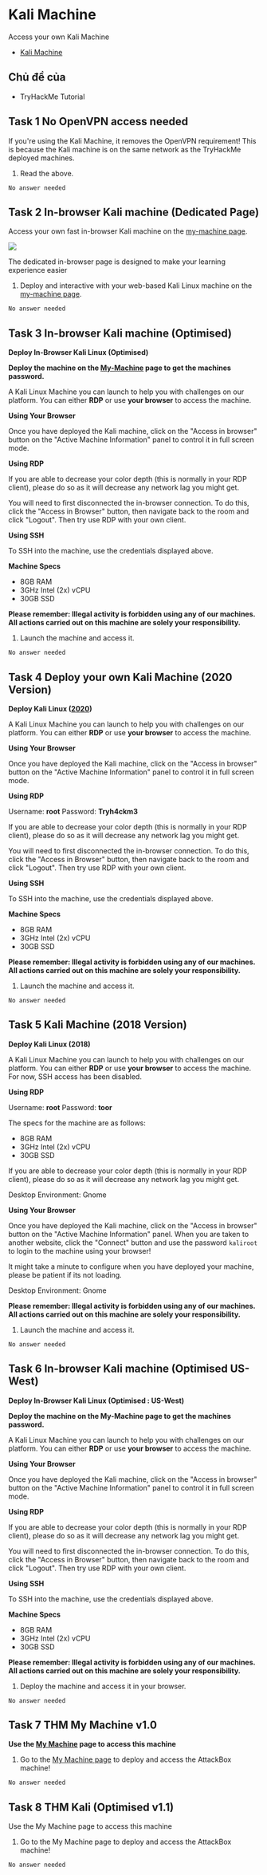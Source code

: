 # Kali Machine

Access your own Kali Machine

* [Kali Machine](https://tryhackme.com/room/kali)

## Chủ đề của

* TryHackMe Tutorial

## Task 1 No OpenVPN access needed

If you're using the Kali Machine, it removes the OpenVPN requirement! This is because the Kali machine is on the same network as the TryHackMe deployed machines.

1. Read the above.

`No answer needed`

## Task 2 In-browser Kali machine (Dedicated Page)

Access your own fast in-browser Kali machine on the [my-machine page](https://tryhackme.com/my-machine).

![](https://i.imgur.com/IohD3fE.png)

The dedicated in-browser page is designed to make your learning experience easier

1. Deploy and interactive with your web-based Kali Linux machine on the [my-machine page](https://tryhackme.com/my-machine).

`No answer needed`

## Task 3 In-browser Kali machine (Optimised)

**Deploy In-Browser Kali Linux (Optimised)**

**Deploy the machine on the [My-Machine](https://tryhackme.com/my-machine) page to get the machines password.**

A Kali Linux Machine you can launch to help you with challenges on our platform. You can either **RDP** or use **your browser** to access the machine.

**Using Your Browser**

Once you have deployed the Kali machine, click on the "Access in browser" button on the "Active Machine Information" panel to control it in full screen mode.

**Using RDP**

If you are able to decrease your color depth (this is normally in your RDP client), please do so as it will decrease any network lag you might get.

You will need to first disconnected the in-browser connection. To do this, click the "Access in Browser" button, then navigate back to the room and click "Logout". Then try use RDP with your own client.

**Using SSH**

To SSH into the machine, use the credentials displayed above.

**Machine Specs**

* 8GB RAM
* 3GHz Intel (2x) vCPU
* 30GB SSD

**Please remember: Illegal activity is forbidden using any of our machines. All actions carried out on this machine are solely your responsibility.**

1. Launch the machine and access it.

`No answer needed`

## Task 4 Deploy your own Kali Machine (2020 Version)

**Deploy Kali Linux ([2020](https://www.kali.org/releases/kali-linux-2020-1-release/))**

A Kali Linux Machine you can launch to help you with challenges on our platform. You can either **RDP** or use **your browser** to access the machine.

**Using Your Browser**

Once you have deployed the Kali machine, click on the "Access in browser" button on the "Active Machine Information" panel to control it in full screen mode.

**Using RDP**

Username: **root**
Password: **Tryh4ckm3**

If you are able to decrease your color depth (this is normally in your RDP client), please do so as it will decrease any network lag you might get.

You will need to first disconnected the in-browser connection. To do this, click the "Access in Browser" button, then navigate back to the room and click "Logout". Then try use RDP with your own client.

**Using SSH**

To SSH into the machine, use the credentials displayed above.

**Machine Specs**

* 8GB RAM
* 3GHz Intel (2x) vCPU
* 30GB SSD

**Please remember: Illegal activity is forbidden using any of our machines. All actions carried out on this machine are solely your responsibility.**

1. Launch the machine and access it.

`No answer needed`

## Task 5 Kali Machine (2018 Version)

**Deploy Kali Linux (2018)**

A Kali Linux Machine you can launch to help you with challenges on our platform. You can either **RDP** or use **your browser** to access the machine. For now, SSH access has been disabled.

**Using RDP**

Username: **root**
Password: **toor**

The specs for the machine are as follows:

* 8GB RAM
* 3GHz Intel (2x) vCPU
* 30GB SSD

If you are able to decrease your color depth (this is normally in your RDP client), please do so as it will decrease any network lag you might get.

Desktop Environment: Gnome

**Using Your Browser**

Once you have deployed the Kali machine, click on the "Access in browser" button on the "Active Machine Information" panel. When you are taken to another website, click the "Connect" button and use the password `kaliroot` to login to the machine using your browser!

It might take a minute to configure when you have deployed your machine, please be patient if its not loading.

Desktop Environment: Gnome

**Please remember: Illegal activity is forbidden using any of our machines. All actions carried out on this machine are solely your responsibility.**

1. Launch the machine and access it.

`No answer needed`

## Task 6 In-browser Kali machine (Optimised US-West)

**Deploy In-Browser Kali Linux (Optimised : US-West)**

**Deploy the machine on the **My-Machine** page to get the machines password.**

A Kali Linux Machine you can launch to help you with challenges on our platform. You can either **RDP** or use **your browser** to access the machine.

**Using Your Browser**

Once you have deployed the Kali machine, click on the "Access in browser" button on the "Active Machine Information" panel to control it in full screen mode.

**Using RDP**

If you are able to decrease your color depth (this is normally in your RDP client), please do so as it will decrease any network lag you might get.

You will need to first disconnected the in-browser connection. To do this, click the "Access in Browser" button, then navigate back to the room and click "Logout". Then try use RDP with your own client.

**Using SSH**

To SSH into the machine, use the credentials displayed above.

**Machine Specs**

* 8GB RAM
* 3GHz Intel (2x) vCPU
* 30GB SSD

**Please remember: Illegal activity is forbidden using any of our machines. All actions carried out on this machine are solely your responsibility.**

1. Deploy the machine and access it in your browser.

`No answer needed`

## Task 7 THM My Machine v1.0

**Use the [My Machine](https://tryhackme.com/my-machine) page to access this machine**

1. Go to the [My Machine page](https://tryhackme.com/my-machine) to deploy and access the AttackBox machine!

`No answer needed`

## Task 8 THM Kali (Optimised v1.1)

Use the My Machine page to access this machine

1. Go to the My Machine page to deploy and access the AttackBox machine!

`No answer needed`
